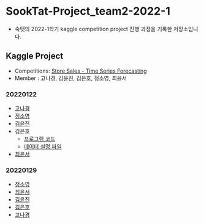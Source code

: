 # SookTat-Project_team2-2022-1
- 숙탯의 2022-1학기 kaggle competition project 진행 과정을 기록한 저장소입니다. 

## Kaggle Project

- Competitions: [Store Sales - Time Series Forecasting](https://www.kaggle.com/c/store-sales-time-series-forecasting)
- Member : 고나경, 김윤진, 김은호, 정소영, 최윤서



### 20220122
  - [고나경](https://github.com/YunSeo00/Sooktat-Project_team2-2022-1/blob/main/ProjectCode/20220122/train%20EDA.py)
  - [정소영](https://github.com/soyoung0101/Project/blob/main/0122.ipynb)
  - [김윤진](https://github.com/YunSeo00/Sooktat-Project_team2-2022-1/blob/main/ProjectCode/20220122/eda_yj.ipynb)
  - 김은호
    - [프로그램 코드](https://github.com/YunSeo00/Sooktat-Project_team2-2022-1/blob/main/ProjectCode/20220122/store-sales.ipynb)
    - [데이터 설명 파일](https://github.com/YunSeo00/Sooktat-Project_team2-2022-1/blob/main/ProjectCode/20220122/data.md)
  - [최윤서](https://github.com/YunSeo00/Sooktat-Project_team2-2022-1/blob/main/ProjectCode/20220122/CYS_220122.ipynb)

  
### 20220129
  - [정소영](https://github.com/soyoung0101/Project/blob/main/0129.ipynb)
  - [최윤서](https://github.com/YunSeo00/Sooktat-Project_team2-2022-1/blob/main/ProjectCode/20220129/220129.ipynb)
  - [김윤진](https://github.com/YunSeo00/Sooktat-Project_team2-2022-1/blob/main/ProjectCode/20220129/yunjin)
  - [김은호](https://github.com/YunSeo00/Sooktat-Project_team2-2022-1/blob/main/ProjectCode/20220129/store-sales.ipynb)
  - [고나경](https://github.com/YunSeo00/Sooktat-Project_team2-2022-1/blob/main/ProjectCode/20220129/train%20EDA.ipynb)
